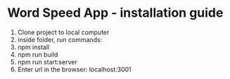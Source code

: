 # Word Speed App - installation guide

1. Clone project to local computer
2. inside folder, run commands:
3. npm install
4. npm run build
5. npm run start:server
6. Enter url in the browser: localhost:3001